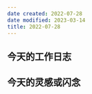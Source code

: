 ```yaml
---
date created: 2022-07-28
date modified: 2023-03-14
title: 2022-07-28
---
```


## 今天的工作日志

## 今天的灵感或闪念
